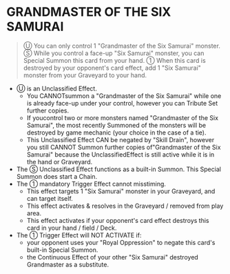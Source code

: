 
# GRANDMASTER OF THE SIX SAMURAI  
> Ⓤ You can only control 1 "Grandmaster of the Six Samurai" monster. Ⓢ While you control a face-up "Six Samurai" monster, you can Special Summon this card from your hand. ① When this card is destroyed by your opponent's card effect, add 1 "Six Samurai" monster from your Graveyard to your hand.

*   Ⓤ is an Unclassified Effect.
    *   You CANNOTsummon a "Grandmaster of the Six Samurai" while one is already face-up under your control, however you can Tribute Set further copies.
    *   If youcontrol two or more monsters named "Grandmaster of the Six Samurai", the most recently Summoned of the monsters will be destroyed by game mechanic (your choice in the case of a tie).
    *   This Unclassified Effect CAN be negated by "Skill Drain", however you still CANNOT Summon further copies of"Grandmaster of the Six Samurai" because the UnclassifiedEffect is still active while it is in the hand or Graveyard.
*   The Ⓢ Unclassified Effect functions as a built-in Summon. This Special Summon does start a Chain.
*   The ① mandatory Trigger Effect cannot misstiming.
    *   This effect targets 1 "Six Samurai" monster in your Graveyard, and can target itself.
    *   This effect activates & resolves in the Graveyard / removed from play area.
    *   This effect activates if your opponent's card effect destroys this card in your hand / field / Deck.
*   The ① Trigger Effect will NOT ACTIVATE if:
    *   your opponent uses your "Royal Oppression" to negate this card's built-in Special Summon.
    *   the Continuous Effect of your other "Six Samurai" destroyed Grandmaster as a substitute.

  